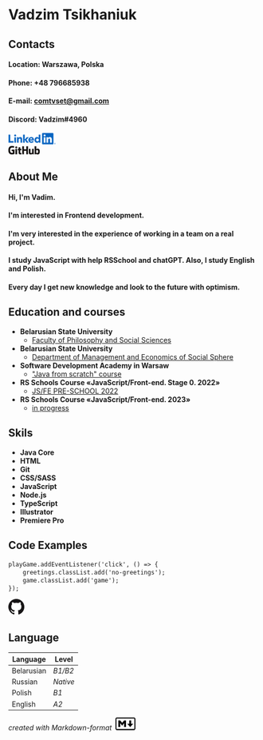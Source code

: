 # **Vadzim Tsikhaniuk**
## **Contacts**
#### **Location:** Warszawa, Polska
#### **Phone:** +48 796685938
#### **E-mail:** comtvset@gmail.com
#### **Discord:** Vadzim#4960
[![LinkedIn**](https://raw.githubusercontent.com/comtvset/logo/main/LinkedIn_logo_95x23.png)](https://www.linkedin.com/in/vadzim-tsikhaniuk-69643b155/)
\
[![GitHub](https://raw.githubusercontent.com/comtvset/logo/main/GitHub_logo_63x17.png)](https://github.com/comtvset)

## **About Me**

#### Hi, I'm Vadim.
#### I'm interested in Frontend development.
#### I'm very interested in the experience of working in a team on a real project.
#### I study JavaScript with help RSSchool and chatGPT. Also, I study English and Polish.
#### Every day I get new knowledge and look to the future with optimism.

## **Education and courses**
* **Belarusian State University**
  * [Faculty of Philosophy and Social Sciences](https://ffsn.bsu.by/en/home/)
* **Belarusian State University**
  * [Department of Management and Economics of Social Sphere](https://fsc.bsu.by/en/department-of-management-and-economics-of-social-sphere/)
* **Software Development Academy in Warsaw**
  * ["Java from scratch" course](https://github.com/comtvset/sda/blob/main/certificate.pdf)
* **RS Schools Course «JavaScript/Front-end. Stage 0. 2022»**
  * [JS/FE PRE-SCHOOL 2022](https://app.rs.school/certificate/gao4wbsx)
* **RS Schools Course «JavaScript/Front-end. 2023»**
  * [in progress](https://rs.school/js/)

## **Skils**
+ **Java Core**
+ **HTML**
+ **Git**
+ **CSS/SASS**
+ **JavaScript**
+ **Node.js**
+ **TypeScript**
+ **Illustrator**
+ **Premiere Pro**

## **Code Examples**
```
playGame.addEventListener('click', () => {
    greetings.classList.add('no-greetings');
    game.classList.add('game');
});

```
[![GitHub](https://raw.githubusercontent.com/comtvset/logo/main/GitHub-Mark-32px.png)](https://github.com/comtvset/quizBird)

## **Language**

| Language     | Level        |
| ------------ | ------------ |
| Belarusian   | _B1/B2_      |
| Russian      | _Native_     |
| Polish       | _B1_         |
| English      | _A2_         |

*created with Markdown-format*
[![created with Markdown-format](https://raw.githubusercontent.com/comtvset/logo/main/markdown_46x26.png)](https://en.wikipedia.org/wiki/Markdown)
